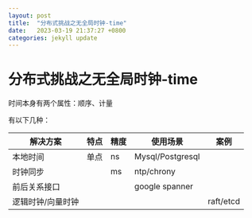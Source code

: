 ```yaml
---
layout: post
title:  "分布式挑战之无全局时钟-time"
date:   2023-03-19 21:37:27 +0800
categories: jekyll update
---
```

# 分布式挑战之无全局时钟-time
时间本身有两个属性：顺序、计量

有以下几种：

 | 解决方案 |  特点|精度 | 使用场景 | 案例 |
 |---| --- | --- | --- | --- |
 | 本地时间 | 单点 | ns| Mysql/Postgresql|
 | 时钟同步  | |ms| ntp/chrony|
 | 前后关系接口 | ||google spanner||
 | 逻辑时钟/向量时钟 | |||raft/etcd|
